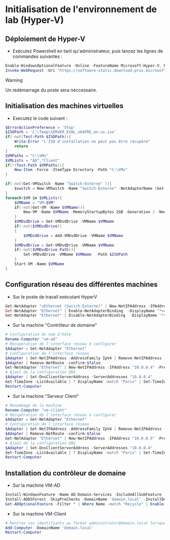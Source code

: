 # Initialisation de l'environnement de lab (Hyper-V)

## Déploiement de Hyper-V 

* Exécutez Powershell en tant qu'administrateur, puis lancez les lignes de commandes suivantes :

```powershell
Enable-WindowsOptionalFeature -Online -FeatureName Microsoft-Hyper-V, Microsoft-Hyper-V-Management-PowerShell -All -NoRestart
Invoke-WebRequest -Uri "https://software-static.download.prss.microsoft.com/sg/download/888969d5-f34g-4e03-ac9d-1f9786c66749/SERVER_EVAL_x64FRE_en-us.iso" -OutFile "SERVER_EVAL_x64FRE_en-us.iso"
```

> [!WARNING]  
> Un redémarrage du poste sera néccessaire.

## Initialisation des machines virtuelles

* Executez le code suivant :

```powershell
$ErrorActionPreference = 'Stop'
$ISOPath = 'C:\Temp\SERVER_EVAL_x64FRE_en-us.iso'
if(-not(Test-Path $ISOPath)){
    Write-Error "L'ISO d'installation ne peut pas être récupéré"
    return
}
$VMPaths = "C:\VMs"
$VMLists = "AD","Client"
if(!(Test-Path $VMPaths)){
    New-Item -Force -ItemType Directory -Path "C:\VMs"
}

if(-not(Get-VMSwitch -Name "Switch-Externe" )){
    $switch = New-VMSwitch -Name "Switch-Externe" -NetAdapterName (Get-NetAdapter | ? {$_.Status -eq "Up" -and $_.Name -notmatch "^v"} | Select-Object -First 1).Name -AllowManagementOS $true
}
foreach($VM in $VMLists){
    $VMName = "VM-$VM"
    if(-not(Get-VM -Name $VMName)){
        New-VM -Name $VMName -MemoryStartupBytes 2GB -Generation 2 -NewVHDPath "$VMPaths\$VMName\Virtual Hard Disks\VM-$VM.vhdx" -NewVHDSizeBytes 60GB -SwitchName $switch.Name
    }
    $VMDvdDrive = Get-VMDvdDrive -VMName $VMName
    if(-not($VMDvdDrive))
    {
        $VMDvdDrive = Add-VMDvdDrive -VMName $VMName
    }
    $VMDvdDrive = Get-VMDvdDrive -VMName $VMName
    if(-not($VMDvdDrive.Path)){
        Set-VMDvdDrive -VMName $VMName  -Path $ISOPath
    }
    Start-VM -Name $VMName
}
```


## Configuration réseau des différentes machines

* Sur le poste de travail exécutant HyperV

```powershell
Get-NetAdapter "vEthernet (Switch-Externe)" | New-NetIPAddress -IPAddress "10.0.0.1" -PrefixLength 24
Get-NetAdapter "Ethernet" | Enable-NetAdapterBinding  -DisplayName "*v4*"
Get-NetAdapter "Ethernet" | Disable-NetAdapterBinding  -DisplayName "*v6*"
```

* Sur la machine "Contrôleur de domaine"

```powershell
# Configuration du nom d'hôte
Rename-Computer "vm-ad"
# Récupération de l'interface réseau à configurer
$Adapter = Get-NetAdapter "Ethernet"
# Configuration de l'interface réseau
$Adapter | Get-NetIPAddress -AddressFamily IpV4 | Remove-NetIPAddress -confirm:$false
$Adapter | Remove-NetRoute -confirm:$false
Get-NetAdapter "Ethernet" | New-NetIPAddress -IPAddress "10.0.0.4" -PrefixLength 24
# Ajout de la configuration DNS
$Adapter | Set-DnsClientServerAddress -ServerAddresses "10.0.0.4"
Get-TimeZone -ListAvailable | ? DisplayName -match "Paris" | Set-TimeZone
Restart-Computer
```
* Sur la machine "Serveur Client"

```powershell
# Renommage de la machine
Rename-Computer "vm-client"
# Récupération de l'interface réseau à configurer
$Adapter = Get-NetAdapter "Ethernet"
# Configuration de l'interface réseau
$Adapter | Get-NetIPAddress -AddressFamily IpV4 | Remove-NetIPAddress -confirm:$false
$Adapter | Remove-NetRoute -confirm:$false
Get-NetAdapter "Ethernet" | New-NetIPAddress -IPAddress "10.0.0.5" -PrefixLength 24
# Ajout de la configuration DNS
$Adapter | Set-DnsClientServerAddress -ServerAddresses "10.0.0.4"
Get-TimeZone -ListAvailable | ? DisplayName -match "Paris" | Set-TimeZone
Restart-Computer
```


## Installation du contrôleur de domaine

* Sur la machine VM-AD

```powershell
Install-WindowsFeature -Name AD-Domain-Services -IncludeAllSubFeature -IncludeManagementTools
Install-ADDSForest -SkipPreChecks -DomainName 'domain.local' -InstallDns
Get-ADOptionalFeature -Filter * | Where Name -match "Recycle" | Enable-ADOptionalFeature -Scope ForestOrConfigurationSet -Target mangeney.local
```


* Sur la machine VM-Client


```powershell
# Rentrez vos identifiants au format administrator@domain.local lorsque c'est demandé
Add-Computer -DomainName 'domain.local'
Restart-Computer
```
